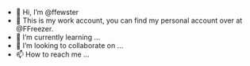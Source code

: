 - 👋 Hi, I’m @ffewster
- 👀 This is my work account, you can find my personal account over at @FFreezer.
- 🌱 I’m currently learning ...
- 💞️ I’m looking to collaborate on ...
- 📫 How to reach me ...

<!---
ffewster/ffewster is a ✨ special ✨ repository because its `README.md` (this file) appears on your GitHub profile.
You can click the Preview link to take a look at your changes.
--->
